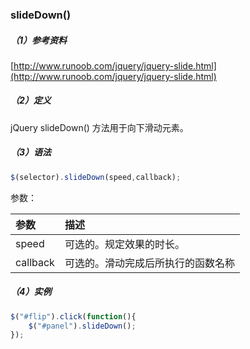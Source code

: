 ### slideDown\(\)

##### （1）参考资料

[http://www.runoob.com/jquery/jquery-slide.html](http://www.runoob.com/jquery/jquery-slide.html)

##### （2）定义

jQuery slideDown\(\) 方法用于向下滑动元素。

##### （3）语法

```js
$(selector).slideDown(speed,callback);
```

参数：

| 参数 | 描述 |
| :--- | :--- |
| speed | 可选的。规定效果的时长。 |
| callback | 可选的。滑动完成后所执行的函数名称 |

##### （4）实例

```js
$("#flip").click(function(){
    $("#panel").slideDown();
});
```



